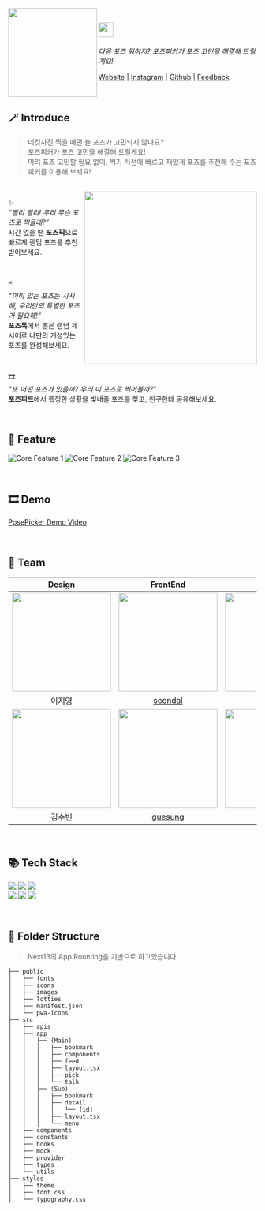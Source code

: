 <img align="left" width="180" src="https://github.com/pose-picker/.github/assets/75469131/012da976-4d52-45e9-abfc-fdd700b927be" />

<img height="30" src="https://github.com/pose-picker/.github/assets/75469131/87357edf-8a99-4d4e-88ce-afb48752e45e"/> <br/>
---
*다음 포즈 뭐하지? 포즈피커가 포즈 고민을 해결해 드릴게요!*

<a href="https://www.posepicker.site/pick">Website</a> |  <a href=''>Instagram</a> | <a href='https://github.com/pose-picker'>Github</a> | <a href=''>Feedback</a>

<br/>

## 🪄 Introduce

> 네컷사진 찍을 때면 늘 포즈가 고민되지 않나요? <br/>
포즈피커가 포즈 고민을 해결해 드릴게요! <br/>
미리 포즈 고민할 필요 없이, 찍기 직전에 빠르고 재밌게 포즈를 추천해 주는 포즈피커를 이용해 보세요!

<br/>

<img align="right" width="350" src="https://github.com/pose-picker/.github/assets/75469131/1e23a8de-d331-41ba-bc7a-f2bc62f7de01"/>

✨ <br/>
*“빨리 빨리! 우리 무슨 포즈로 찍을래?”* <br/>
시간 없을 땐 **포즈픽**으로 빠르게 랜덤 포즈를 추천받아보세요.

<br/>

🃏 <br/>
*“이미 있는 포즈는 시시해, 우리만의 특별한 포즈가 필요해!”* <br/>
**포즈톡**에서 뽑은 랜덤 제시어로 나만의 개성있는 포즈를 완성해보세요.

<br/>

🎞 <br/>
*“또 어떤 포즈가 있을까? 우리 이 포즈로 찍어볼까?”* <br/>
**포즈피드**에서 특정한 상황을 빛내줄 포즈를 찾고, 친구한테 공유해보세요.

<br/>

## 📱 Feature

![Core Feature 1](https://github.com/seondal/PosePicker/assets/75469131/66b711c1-4a83-4364-9263-8652ae49a702)
![Core Feature 2](https://github.com/seondal/PosePicker/assets/75469131/f0a6bbac-e651-4472-99e3-5192ca877459)
![Core Feature 3](https://github.com/seondal/PosePicker/assets/75469131/363cbf8b-d947-4bb9-a3ba-5929ab2bcbc1)

<br/>


## 🎞 Demo

[PosePicker Demo Video](https://youtube.com/shorts/dP7VdyoieMs?si=hv7ou7y1iZwkc7m3)

<br/>

## 🙌 Team

| Design | FrontEnd | BackEnd |
|:-:|:-:|:-:|
|<img src='https://hackmd.io/_uploads/r1YwPun63.png' width="200" /> |<img src='https://avatars.githubusercontent.com/u/75469131?v=4' width="200" />|<img src="https://avatars.githubusercontent.com/u/67156494?v=4" width="200"/>|
| 이지영 | [seondal](https://github.com/seondal) | [olive-su](https://github.com/olive-su) |
|<img src="https://hackmd.io/_uploads/Bybimdn62.jpg" width="200"/> |<img src='https://avatars.githubusercontent.com/u/62178788?v=4' width="200"/>|<img src="https://avatars.githubusercontent.com/u/61766218?v=4" width="200"/>|
| 김수빈 | [guesung](https://github.com/guesung) | [leejw-lu](https://github.com/leejw-lu) |

<br/>

## 📚 Tech Stack

<img src="https://img.shields.io/badge/Next.js-000000?style=for-the-badge&logo=Next.js&logoColor=white"/> <img src="https://img.shields.io/badge/Typescript-3178C6?style=for-the-badge&logo=Typescript&logoColor=white"/> <img src="https://img.shields.io/badge/Tailwind CSS-06B6D4?style=for-the-badge&logo=Tailwind CSS&logoColor=white"/> <br/> <img src="https://img.shields.io/badge/Recoil-3578E5?style=for-the-badge&logo=Recoil&logoColor=white"/> <img src="https://img.shields.io/badge/Axios-5A29E4?style=for-the-badge&logo=Axios&logoColor=white"/> <img src="https://img.shields.io/badge/React Query-FF4154?style=for-the-badge&logo=React&logoColor=white"/>

<br/>

## 📂 Folder Structure
> Next13의 App Rounting을 기반으로 하고있습니다.

```
├── public
│   ├── fonts
│   ├── icons
│   ├── images
│   ├── lotties
│   ├── manifest.json
│   └── pwa-icons
├── src
│   ├── apis
│   ├── app
│   │   ├── (Main)
│   │   │   ├── bookmark
│   │   │   ├── components
│   │   │   ├── feed
│   │   │   ├── layout.tsx
│   │   │   ├── pick
│   │   │   └── talk
│   │   ├── (Sub)
│   │   │   ├── bookmark
│   │   │   ├── detail
│   │   │   │   └── [id]
│   │   │   ├── layout.tsx
│   │   │   └── menu
│   ├── components
│   ├── constants
│   ├── hooks
│   ├── mock
│   ├── provider
│   ├── types
│   └── utils
├── styles
│   ├── theme
│   ├── font.css
│   └── typography.css
```
